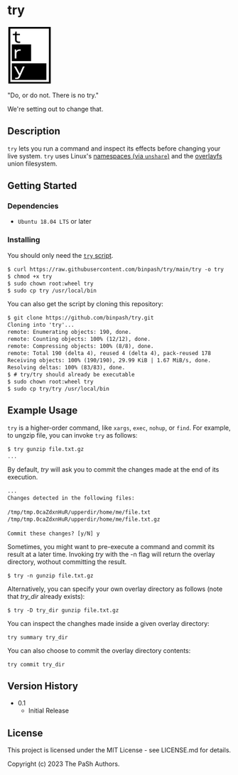 # try

<img src="docs/try_logo.png" alt="try logo" width="100" height="130">

"Do, or do not. There is no try."

We're setting out to change that.

## Description

`try` lets you run a command and inspect its effects before changing your live system. `try` uses Linux's [namespaces (via `unshare`)](https://docs.kernel.org/userspace-api/unshare.html) and the [overlayfs](https://docs.kernel.org/filesystems/overlayfs.html) union filesystem.

## Getting Started

### Dependencies

* `Ubuntu 18.04 LTS` or later

### Installing

You should only need the [`try` script](https://raw.githubusercontent.com/binpash/try/main/try).

```ShellSession
$ curl https://raw.githubusercontent.com/binpash/try/main/try -o try
$ chmod +x try
$ sudo chown root:wheel try
$ sudo cp try /usr/local/bin
```

You can also get the script by cloning this repository:

```ShellSession
$ git clone https://github.com/binpash/try.git
Cloning into 'try'...
remote: Enumerating objects: 190, done.
remote: Counting objects: 100% (12/12), done.
remote: Compressing objects: 100% (8/8), done.
remote: Total 190 (delta 4), reused 4 (delta 4), pack-reused 178
Receiving objects: 100% (190/190), 29.99 KiB | 1.67 MiB/s, done.
Resolving deltas: 100% (83/83), done.
$ # try/try should already be executable
$ sudo chown root:wheel try
$ sudo cp try/try /usr/local/bin
```

## Example Usage

`try` is a higher-order command, like `xargs`, `exec`, `nohup`, or `find`. For example, to ungzip file, you can invoke `try` as follows:

```ShellSession
$ try gunzip file.txt.gz
...
```

By default, *try* will ask you to commit the changes made at the end of its execution.

```ShellSession
...
Changes detected in the following files:

/tmp/tmp.0caZdxnHuR/upperdir/home/me/file.txt
/tmp/tmp.0caZdxnHuR/upperdir/home/me/file.txt.gz

Commit these changes? [y/N] y
```

Sometimes, you might want to pre-execute a command and commit its result at a later time. Invoking *try* with the -n flag will return the overlay directory, wothout committing the result.

```ShellSession
$ try -n gunzip file.txt.gz
```

Alternatively, you can specify your own overlay directory as follows (note that *try_dir* already exists):

```ShellSession
$ try -D try_dir gunzip file.txt.gz
```

You can inspect the changhes made inside a given overlay directory:

```
try summary try_dir
```

You can also choose to commit the overlay directory contents:

```
try commit try_dir
```

## Version History

* 0.1
    * Initial Release

## License

This project is licensed under the MIT License - see LICENSE.md for details.

Copyright (c) 2023 The PaSh Authors.
